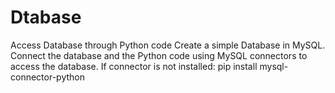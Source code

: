 # Dtabase
Access Database through Python code
Create a simple Database in MySQL.
Connect the database and the Python code using MySQL connectors to access the database.
If connector is not installed: pip install mysql-connector-python
